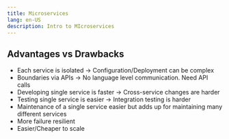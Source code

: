 ```yaml
---
title: Microservices
lang: en-US
description: Intro to MIcroservices
---
```


## Advantages vs Drawbacks

* Each service is isolated -> Configuration/Deployment can be complex
* Boundaries via APIs -> No language level communication. Need API calls
* Developing single service is faster -> Cross-service changes are harder
* Testing single service is easier -> Integration testing is harder
* Maintenance of a single service easier but adds up for maintaining many different services
* More failure resilient
* Easier/Cheaper to scale

